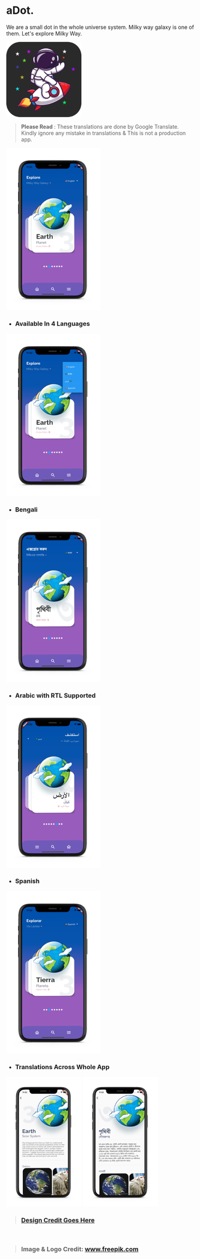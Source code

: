 # aDot.

We are a small dot in the whole universe system. Milky way galaxy is one of them. Let's explore Milky Way.



<img src="docs/app-logo.png" width="200">
<br>

> **Please Read** : These translations are done by Google Translate. Kindly ignore any mistake in translations & This is not a production app.


<img src="docs/demo-1.png" width="250">

- ### Available In 4 Languages
<img src="docs/demo-2.png" width="250">

- ### Bengali
<img src="docs/demo-3.png" width="250">

- ### Arabic with RTL Supported
<img src="docs/demo-4.png" width="250">

- ### Spanish
<img src="docs/demo-5.png" width="250">
<br>

- ### Translations Across Whole App
<img src="docs/demo-6.png" width="200">
<img src="docs/demo-7.png" width="200">


> ### [Design Credit Goes Here](https://dribbble.com/shots/6600859-Explore-Universe-App-UI)
<br>

> ### Image & Logo Credit: <a href='https://www.freepik.com/vectors/logo'>www.freepik.com</a>
<br>

